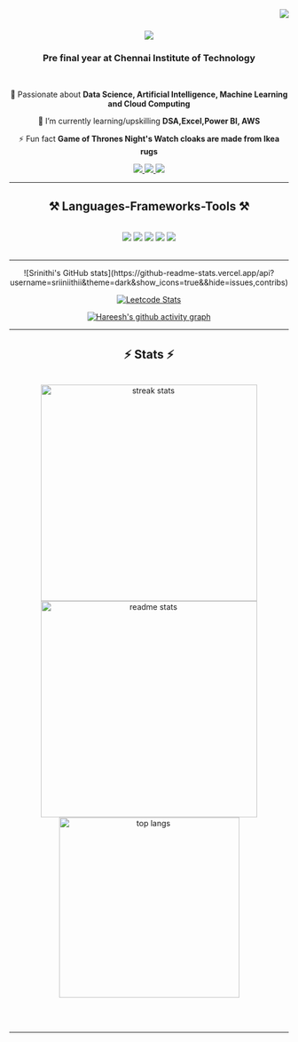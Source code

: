 <img align="right" src="https://visitor-badge.laobi.icu/badge?page_id=sriiniithii.sriiniithii" />

<h1 align="center">
    <img src="https://readme-typing-svg.herokuapp.com/?font=Righteous&size=35&center=true&vCenter=true&width=500&height=70&duration=4000&lines=Hi+There!+👋;+I'm+Srinithi+Jaikumar+😊!;" />
</h1>

<h3 align="center">Pre final year at Chennai Institute of Technology</h3>

<br/>

<div align="center">
 
 🔭  Passionate about **Data Science, Artificial Intelligence, Machine Learning and Cloud Computing**
 
 🌱 I’m currently learning/upskilling **DSA,Excel,Power BI, AWS**

⚡ Fun fact **Game of Thrones Night's Watch cloaks are made from Ikea rugs**

 </div>
 
<div align="center"> 
  <a href="mailto:srinithij1375@gmail.com">
    <img src="https://img.shields.io/badge/Gmail-333333?style=for-the-badge&logo=gmail&logoColor=red" target="_blank"/>
  </a>
  <a href="www.linkedin.com/in/srinithij" target="_blank">
    <img src="https://img.shields.io/badge/LinkedIn-0077B5?style=for-the-badge&logo=linkedin&logoColor=white" target="_blank" />
  </a>
  <a href="#" target="_blank">
     <img src="https://img.shields.io/badge/Portfolio-FF5722?style=for-the-badge&logo=todoist&logoColor=white" target="_blank" /> <!-- sqlite, safari, google-chrome are other good icon options -->
  </a>
</div>

 <hr/>
 
<h2 align="center">⚒️ Languages-Frameworks-Tools ⚒️</h2>
<br/>
<div align="center">
    <img src="https://skillicons.dev/icons?i=python,cpp,html,c,java" />
    <img src="https://skillicons.dev/icons?i=css,react,vscode,github,figma" />
    <img src="https://skillicons.dev/icons?i=,git,r,aws,kubernetes,docker" />
    <img src="https://skillicons.dev/icons?i=django,nodejs,javascript,angular,express" />
    <img src="https://skillicons.dev/icons?i=mongodb,nextjs,mysql,flask,postgresql" /><br>
</div>

<br/>
<hr/>

<div align="center">
![Srinithi's GitHub stats](https://github-readme-stats.vercel.app/api?username=sriiniithii&theme=dark&show_icons=true&&hide=issues,contribs)

[![Leetcode Stats](https://leetcard.jacoblin.cool/sriiniithii?ext=contest&theme=dark)](https://leetcode.com/sriiniithii)

[![Hareesh's github activity graph](https://github-readme-activity-graph.vercel.app/graph?username=sriiniithii&bg_color=000000&color=ffffff&line=51f565&point=ffffff&area=true&hide_border=true)](https://github.com/ashutosh00710/github-readme-activity-graph)
</div>

<hr/>

<h2 align="center">⚡ Stats ⚡</h2>
<br>
<div align=center>
  <img width=390 src="https://github-readme-streak-stats-salesp07.vercel.app/?user=sriiniithii&count_private=true&theme=react&border_radius=10" alt="streak stats"/>
  <img width=390 src="https://github-readme-stats-salesp07.vercel.app/api?username=sriiniithii&count_private=true&show_icons=true&theme=react&rank_icon=github&border_radius=10" alt="readme stats" />
  <br/>
  <img width=325 align="center" src="https://github-readme-stats-salesp07.vercel.app/api/top-langs/?username=sriiniithii&hide=HTML&langs_count=8&layout=compact&theme=react&border_radius=10&size_weight=0.5&count_weight=0.5&exclude_repo=github-readme-stats" alt="top langs" />
</div>

<br/><br/>

<hr/>

<br/>
